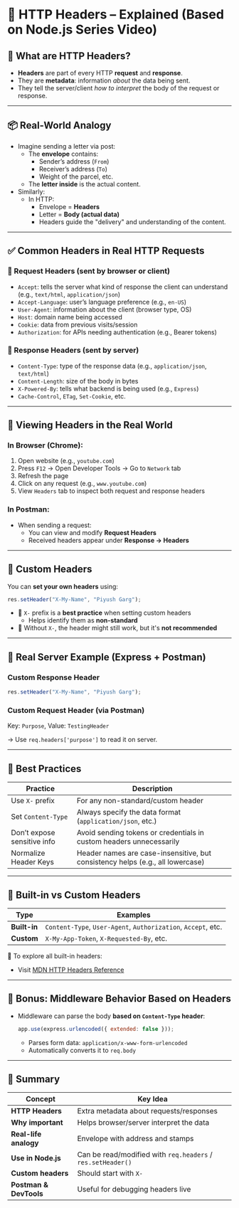 
# 📌 HTTP Headers – Explained (Based on Node.js Series Video)

## 🧠 What are HTTP Headers?
- **Headers** are part of every HTTP **request** and **response**.
- They are **metadata**: information *about* the data being sent.
- They tell the server/client *how to interpret* the body of the request or response.

---

## 📦 Real-World Analogy
- Imagine sending a letter via post:
  - The **envelope** contains:
    - Sender’s address (`From`)
    - Receiver’s address (`To`)
    - Weight of the parcel, etc.
  - The **letter inside** is the actual content.
- Similarly:
  - In HTTP:
    - Envelope = **Headers**
    - Letter = **Body (actual data)**
    - Headers guide the "delivery" and understanding of the content.

---

## ✅ Common Headers in Real HTTP Requests

### 🎯 Request Headers (sent by browser or client)
- `Accept`: tells the server what kind of response the client can understand (e.g., `text/html`, `application/json`)
- `Accept-Language`: user’s language preference (e.g., `en-US`)
- `User-Agent`: information about the client (browser type, OS)
- `Host`: domain name being accessed
- `Cookie`: data from previous visits/session
- `Authorization`: for APIs needing authentication (e.g., Bearer tokens)

### 📨 Response Headers (sent by server)
- `Content-Type`: type of the response data (e.g., `application/json`, `text/html`)
- `Content-Length`: size of the body in bytes
- `X-Powered-By`: tells what backend is being used (e.g., `Express`)
- `Cache-Control`, `ETag`, `Set-Cookie`, etc.

---

## 🔬 Viewing Headers in the Real World

### In Browser (Chrome):
1. Open website (e.g., `youtube.com`)
2. Press `F12` → Open Developer Tools → Go to `Network` tab
3. Refresh the page
4. Click on any request (e.g., `www.youtube.com`)
5. View `Headers` tab to inspect both request and response headers

### In Postman:
- When sending a request:
  - You can view and modify **Request Headers**
  - Received headers appear under **Response → Headers**

---

## 🔧 Custom Headers

You can **set your own headers** using:

```js
res.setHeader("X-My-Name", "Piyush Garg");
```

- 🧩 `X-` prefix is a **best practice** when setting custom headers
  - Helps identify them as **non-standard**
- 📌 Without `X-`, the header might still work, but it's **not recommended**

---

## 🧪 Real Server Example (Express + Postman)

### Custom Response Header
```js
res.setHeader("X-My-Name", "Piyush Garg");
```

### Custom Request Header (via Postman)
Key: `Purpose`, Value: `TestingHeader`

→ Use `req.headers['purpose']` to read it on server.

---

## 🥇 Best Practices

| Practice | Description |
|---------|-------------|
| Use `X-` prefix | For any non-standard/custom header |
| Set `Content-Type` | Always specify the data format (`application/json`, etc.) |
| Don’t expose sensitive info | Avoid sending tokens or credentials in custom headers unnecessarily |
| Normalize Header Keys | Header names are case-insensitive, but consistency helps (e.g., all lowercase) |

---

## 📘 Built-in vs Custom Headers

| Type | Examples |
|------|----------|
| **Built-in** | `Content-Type`, `User-Agent`, `Authorization`, `Accept`, etc. |
| **Custom** | `X-My-App-Token`, `X-Requested-By`, etc. |

🧠 To explore all built-in headers:
- Visit [MDN HTTP Headers Reference](https://developer.mozilla.org/en-US/docs/Web/HTTP/Headers)

---

## 🧩 Bonus: Middleware Behavior Based on Headers

- Middleware can parse the body **based on `Content-Type` header**:
  ```js
  app.use(express.urlencoded({ extended: false }));
  ```
  - Parses form data: `application/x-www-form-urlencoded`
  - Automatically converts it to `req.body`

---

## 📎 Summary

| Concept | Key Idea |
|--------|----------|
| **HTTP Headers** | Extra metadata about requests/responses |
| **Why important** | Helps browser/server interpret the data |
| **Real-life analogy** | Envelope with address and stamps |
| **Use in Node.js** | Can be read/modified with `req.headers` / `res.setHeader()` |
| **Custom headers** | Should start with `X-` |
| **Postman & DevTools** | Useful for debugging headers live |
